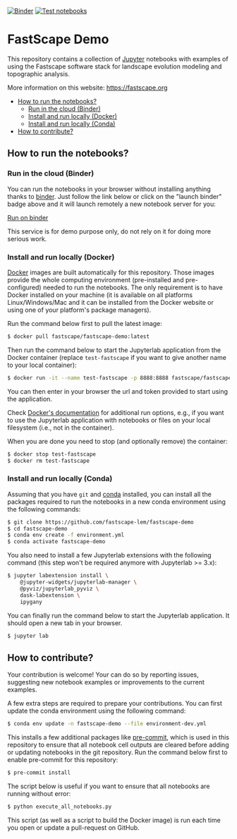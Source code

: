 [![Binder](https://mybinder.org/badge_logo.svg)](https://mybinder.org/v2/gh/fastscape-lem/fastscape-demo/master?urlpath=lab)
[![Test notebooks](https://github.com/fastscape-lem/fastscape-demo/workflows/test_notebooks/badge.svg)](https://github.com/fastscape-lem/fastscape-demo/actions)

# FastScape Demo

This repository contains a collection of [Jupyter](http://jupyter.org/)
notebooks with examples of using the Fastscape software stack for landscape
evolution modeling and topographic analysis.

More information on this website: https://fastscape.org

- [How to run the notebooks?](#how-to-run-the-notebooks)
    - [Run in the cloud (Binder)](#run-in-the-cloud-binder)
    - [Install and run locally (Docker)](#install-and-run-locally-docker)
    - [Install and run locally (Conda)](#install-and-run-locally-conda)
- [How to contribute?](#how-to-contribute)

## How to run the notebooks?

### Run in the cloud (Binder)

You can run the notebooks in your browser without installing anything thanks to
[binder](https://mybinder.org/). Just follow the link below or click on the
"launch binder" badge above and it will launch remotely a new notebook server
for you:

[Run on binder](https://mybinder.org/v2/gh/fastscape-lem/fastscape-demo/master?urlpath=lab)

This service is for demo purpose only, do not rely on it for doing more serious
work.

### Install and run locally (Docker)

[Docker](https://www.docker.com/) images are built automatically for this
repository. Those images provide the whole computing environment (pre-installed
and pre-configured) needed to run the notebooks. The only requirement is to
have Docker installed on your machine (it is available on all platforms
Linux/Windows/Mac and it can be installed from the Docker website or using one
of your platform's package managers).

Run the command below first to pull the latest image:

```bash
$ docker pull fastscape/fastscape-demo:latest
```

Then run the command below to start the Jupyterlab application from the Docker
container (replace `test-fastscape` if you want to give another name to your
local container):

```bash
$ docker run -it --name test-fastscape -p 8888:8888 fastscape/fastscape-demo jupyter lab --ip 0.0.0.0
```

You can then enter in your browser the url and token provided to start using the
application.

Check [Docker's documentation](https://docs.docker.com/) for additional run
options, e.g., if you want to use the Jupyterlab application with notebooks or
files on your local filesystem (i.e., not in the container).

When you are done you need to stop (and optionally remove) the container:

``` bash
$ docker stop test-fastscape
$ docker rm test-fastscape
```

### Install and run locally (Conda)

Assuming that you have `git` and [conda](https://conda.io/docs/index.html)
installed, you can install all the packages required to run the notebooks in a
new conda environment using the following commands:

```bash
$ git clone https://github.com/fastscape-lem/fastscape-demo
$ cd fastscape-demo
$ conda env create -f environment.yml
$ conda activate fastscape-demo
```

You also need to install a few Jupyterlab extensions with the following command
(this step won't be required anymore with Jupyterlab >= 3.x):

```bash
$ jupyter labextension install \
    @jupyter-widgets/jupyterlab-manager \
    @pyviz/jupyterlab_pyviz \
    dask-labextension \
    ipygany
```

You can finally run the command below to start the Jupyterlab application. It
should open a new tab in your browser.

```bash
$ jupyter lab
```

## How to contribute?

Your contribution is welcome! Your can do so by reporting issues, suggesting new
notebook examples or improvements to the current examples.

A few extra steps are required to prepare your contributions. You can first
update the conda environment using the following command:

```bash
$ conda env update -n fastscape-demo --file environment-dev.yml 
```

This installs a few additional packages like
[pre-commit](https://pre-commit.com/), which is used in this repository to
ensure that all notebook cell outputs are cleared before adding or updating
notebooks in the git repository. Run the command below first to enable
pre-commit for this repository:

```bash
$ pre-commit install
```

The script below is useful if you want to ensure that all notebooks are running
without error:

```bash
$ python execute_all_notebooks.py
```

This script (as well as a script to build the Docker image) is run each time you
open or update a pull-request on GitHub.
